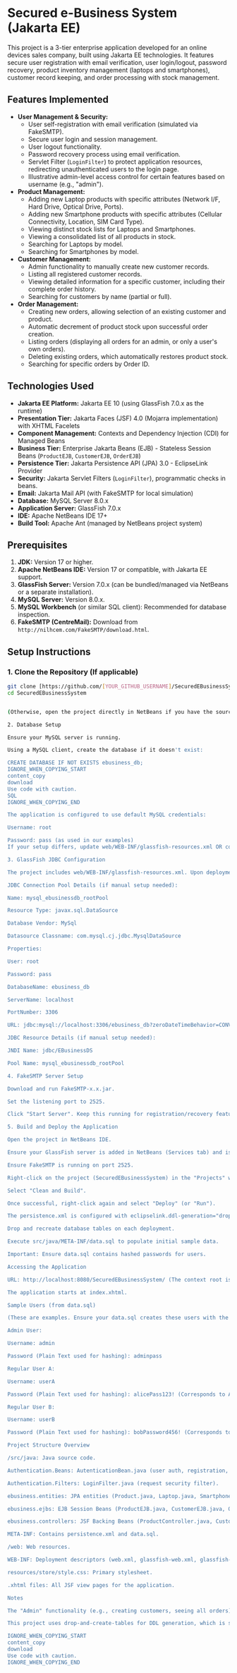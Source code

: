 # Secured e-Business System (Jakarta EE)

This project is a 3-tier enterprise application developed for an online devices sales company, built using Jakarta EE technologies. It features secure user registration with email verification, user login/logout, password recovery, product inventory management (laptops and smartphones), customer record keeping, and order processing with stock management.

## Features Implemented

*   **User Management & Security:**
    *   User self-registration with email verification (simulated via FakeSMTP).
    *   Secure user login and session management.
    *   User logout functionality.
    *   Password recovery process using email verification.
    *   Servlet Filter (`LoginFilter`) to protect application resources, redirecting unauthenticated users to the login page.
    *   Illustrative admin-level access control for certain features based on username (e.g., "admin").
*   **Product Management:**
    *   Adding new Laptop products with specific attributes (Network I/F, Hard Drive, Optical Drive, Ports).
    *   Adding new Smartphone products with specific attributes (Cellular Connectivity, Location, SIM Card Type).
    *   Viewing distinct stock lists for Laptops and Smartphones.
    *   Viewing a consolidated list of all products in stock.
    *   Searching for Laptops by model.
    *   Searching for Smartphones by model.
*   **Customer Management:**
    *   Admin functionality to manually create new customer records.
    *   Listing all registered customer records.
    *   Viewing detailed information for a specific customer, including their complete order history.
    *   Searching for customers by name (partial or full).
*   **Order Management:**
    *   Creating new orders, allowing selection of an existing customer and product.
    *   Automatic decrement of product stock upon successful order creation.
    *   Listing orders (displaying all orders for an admin, or only a user's own orders).
    *   Deleting existing orders, which automatically restores product stock.
    *   Searching for specific orders by Order ID.

## Technologies Used

*   **Jakarta EE Platform:** Jakarta EE 10 (using GlassFish 7.0.x as the runtime)
*   **Presentation Tier:** Jakarta Faces (JSF) 4.0 (Mojarra implementation) with XHTML Facelets
*   **Component Management:** Contexts and Dependency Injection (CDI) for Managed Beans
*   **Business Tier:** Enterprise Jakarta Beans (EJB) - Stateless Session Beans (`ProductEJB`, `CustomerEJB`, `OrderEJB`)
*   **Persistence Tier:** Jakarta Persistence API (JPA) 3.0 - EclipseLink Provider
*   **Security:** Jakarta Servlet Filters (`LoginFilter`), programmatic checks in beans.
*   **Email:** Jakarta Mail API (with FakeSMTP for local simulation)
*   **Database:** MySQL Server 8.0.x
*   **Application Server:** GlassFish 7.0.x
*   **IDE:** Apache NetBeans IDE 17+
*   **Build Tool:** Apache Ant (managed by NetBeans project system)

## Prerequisites

1.  **JDK:** Version 17 or higher.
2.  **Apache NetBeans IDE:** Version 17 or compatible, with Jakarta EE support.
3.  **GlassFish Server:** Version 7.0.x (can be bundled/managed via NetBeans or a separate installation).
4.  **MySQL Server:** Version 8.0.x.
5.  **MySQL Workbench** (or similar SQL client): Recommended for database inspection.
6.  **FakeSMTP (CentreMail):** Download from `http://nilhcem.com/FakeSMTP/download.html`.

## Setup Instructions

### 1. Clone the Repository (If applicable)
```bash
git clone [https://github.com/[YOUR_GITHUB_USERNAME]/SecuredEBusinessSystem.git](https://github.com/shubhoc47/SecuredEBusinessSystem.git)
cd SecuredEBusinessSystem


(Otherwise, open the project directly in NetBeans if you have the source code.)

2. Database Setup

Ensure your MySQL server is running.

Using a MySQL client, create the database if it doesn't exist:

CREATE DATABASE IF NOT EXISTS ebusiness_db;
IGNORE_WHEN_COPYING_START
content_copy
download
Use code with caution.
SQL
IGNORE_WHEN_COPYING_END

The application is configured to use default MySQL credentials:

Username: root

Password: pass (as used in our examples)
If your setup differs, update web/WEB-INF/glassfish-resources.xml OR configure the JDBC Resource and Connection Pool directly in the GlassFish Admin Console.

3. GlassFish JDBC Configuration

The project includes web/WEB-INF/glassfish-resources.xml. Upon deployment, GlassFish should attempt to create these resources.

JDBC Connection Pool Details (if manual setup needed):

Name: mysql_ebusinessdb_rootPool

Resource Type: javax.sql.DataSource

Database Vendor: MySql

Datasource Classname: com.mysql.cj.jdbc.MysqlDataSource

Properties:

User: root

Password: pass

DatabaseName: ebusiness_db

ServerName: localhost

PortNumber: 3306

URL: jdbc:mysql://localhost:3306/ebusiness_db?zeroDateTimeBehavior=CONVERT_TO_NULL&useSSL=false&allowPublicKeyRetrieval=true

JDBC Resource Details (if manual setup needed):

JNDI Name: jdbc/EBusinessDS

Pool Name: mysql_ebusinessdb_rootPool

4. FakeSMTP Server Setup

Download and run FakeSMTP-x.x.jar.

Set the listening port to 2525.

Click "Start Server". Keep this running for registration/recovery features.

5. Build and Deploy the Application

Open the project in NetBeans IDE.

Ensure your GlassFish server is added in NetBeans (Services tab) and is started.

Ensure FakeSMTP is running on port 2525.

Right-click on the project (SecuredEBusinessSystem) in the "Projects" window.

Select "Clean and Build".

Once successful, right-click again and select "Deploy" (or "Run").

The persistence.xml is configured with eclipselink.ddl-generation="drop-and-create-tables" and jakarta.persistence.sql-load-script-source="data.sql". This will:

Drop and recreate database tables on each deployment.

Execute src/java/META-INF/data.sql to populate initial sample data.

Important: Ensure data.sql contains hashed passwords for users.

Accessing the Application

URL: http://localhost:8080/SecuredEBusinessSystem/ (The context root is SecuredEBusinessSystem unless changed during deployment).

The application starts at index.xhtml.

Sample Users (from data.sql)

(These are examples. Ensure your data.sql creates these users with the hashed versions of the passwords below.)

Admin User:

Username: admin

Password (Plain Text used for hashing): adminpass

Regular User A:

Username: userA

Password (Plain Text used for hashing): alicePass123! (Corresponds to Alice Anderson)

Regular User B:

Username: userB

Password (Plain Text used for hashing): bobPassword456! (Corresponds to Bob Brown)

Project Structure Overview

/src/java: Java source code.

Authentication.Beans: AutenticationBean.java (user auth, registration, recovery), Wuser.java (user login entity).

Authentication.Filters: LoginFilter.java (request security filter).

ebusiness.entities: JPA entities (Product.java, Laptop.java, Smartphone.java, Customer.java, POrder.java).

ebusiness.ejbs: EJB Session Beans (ProductEJB.java, CustomerEJB.java, OrderEJB.java).

ebusiness.controllers: JSF Backing Beans (ProductController.java, CustomerController.java, OrderController.java).

META-INF: Contains persistence.xml and data.sql.

/web: Web resources.

WEB-INF: Deployment descriptors (web.xml, glassfish-web.xml, glassfish-resources.xml, beans.xml).

resources/store/style.css: Primary stylesheet.

.xhtml files: All JSF view pages for the application.

Notes

The "Admin" functionality (e.g., creating customers, seeing all orders) is currently tied to logging in with the username "admin". A more robust role-based security system could be a future enhancement.

This project uses drop-and-create-tables for DDL generation, which is suitable for development and ensures the data.sql script populates a clean schema on each deployment. For data persistence across deployments without re-seeding, change this property in persistence.xml (e.g., to create-tables or validate-tables).

IGNORE_WHEN_COPYING_START
content_copy
download
Use code with caution.
IGNORE_WHEN_COPYING_END
